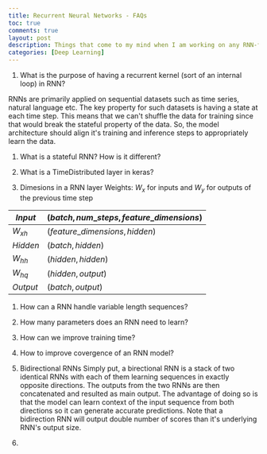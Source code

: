 ```yaml
---
title: Recurrent Neural Networks - FAQs
toc: true
comments: true
layout: post
description: Things that come to my mind when I am working on any RNN-flavored model
categories: [Deep Learning]
---
```

1. What is the purpose of having a recurrent kernel (sort of an internal loop) in RNN?

RNNs are primarily applied on sequential datasets such as time series, natural language etc. The key property for such datasets is having a state at each time step. This means that we can't shuffle the data for training since that would break the stateful property of the data. So, the model architecture should align it's training and inference steps to appropriately learn the data.

1. What is a stateful RNN? How is it different?

2. What is a TimeDistributed layer in keras?

3. Dimesions in a RNN layer
   Weights: $W_x$ for inputs and $W_y$ for outputs of the previous time step

|$Input$|$(batch, num\_steps, feature\_dimensions$)|
|---|---|
|$W_{xh}$|$(feature\_dimensions,hidden)$|
|$Hidden$|$(batch, hidden)$|
|$W_{hh}$|$(hidden,hidden)$|
|$W_{hq}$|$(hidden,output)$|
|$Output$|$(batch,output)$|

1. How can a RNN handle variable length sequences?

2. How many parameters does an RNN need to learn?

3. How can we improve training time?

4. How to improve covergence of an RNN model?
1.  Bidirectional RNNs
   Simply put, a birectional RNN is a stack of two identical RNNs with each of them learning sequences in exactly opposite directions. The outputs from the two RNNs are then concatenated and resulted as main output. The advantage of doing so is that the model can learn context of the input sequence from both directions so it can generate accurate predictions. Note that a bidirection RNN will output double number of scores than it's underlying RNN's output size.
2.
